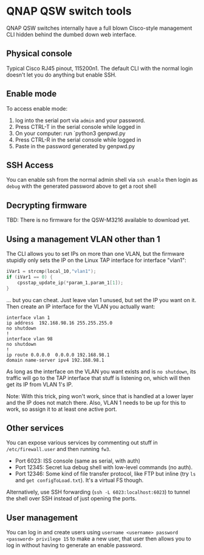 # QNAP QSW switch tools

QNAP QSW switches internally have a full blown Cisco-style management CLI hidden behind the dumbed down web interface.

## Physical console

Typical Cisco RJ45 pinout, 115200n1. The default CLI with the normal login doesn't let you do anything but enable SSH.

## Enable mode

To access enable mode:
1. log into the serial port via `admin` and your password.
2. Press CTRL-T in the serial console while logged in
3. On your computer: run `python3 genpwd.py <text privided from CTRL-T>
4. Press CTRL-R in the serial console while logged in
5. Paste in the password generated by genpwd.py

## SSH Access

You can enable ssh from the normal admin shell via `ssh enable` then login as `debug` with the generated password above to get a root shell

## Decrypting firmware

TBD: There is no firmware for the QSW-M3216 available to download yet.

## Using a management VLAN other than 1

The CLI allows you to set IPs on more than one VLAN, but the firmware stupidly only sets the IP on the Linux TAP interface for interface "vlan1":

```c
iVar1 = strcmp(local_10,"vlan1");
if (iVar1 == 0) {
    cpsstap_update_ip(*param_1,param_1[1]);
}
```

... but you can cheat. Just leave vlan 1 unused, but set the IP you want on it. Then create an IP interface for the VLAN you actually want:

```
interface vlan 1
ip address  192.168.98.16 255.255.255.0
no shutdown
!
interface vlan 98
no shutdown
!
ip route 0.0.0.0  0.0.0.0 192.168.98.1
domain name-server ipv4 192.168.98.1
```

As long as the interface on the VLAN you want exists and is `no shutdown`, its traffic will go to the TAP interface that stuff is listening on, which will then get its IP from VLAN 1's IP.

Note: With this trick, ping won't work, since that is handled at a lower layer and the IP does not match there. Also, VLAN 1 needs to be up for this to work, so assign it to at least one active port.

## Other services

You can expose various services by commenting out stuff in `/etc/firewall.user` and then running `fw3`.

* Port 6023: ISS console (same as serial, with auth)
* Port 12345: Secret lua debug shell with low-level commands (no auth).
* Port 12346: Some kind of file transfer protocol, like FTP but inline (try `ls` and `get configToLoad.txt`). It's a virtual FS though.

Alternatively, use SSH forwarding (`ssh -L 6023:localhost:6023`) to tunnel the shell over SSH instead of just opening the ports.

## User management

You can log in and create users using `username <username> password <password> privilege 15` to make a new user, that user then allows you to log in without having to generate an enable password.
